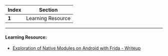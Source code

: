 Index | Section
---   | ---
**1** | Learning Resource

---

#### Learning Resource:

* [Exploration of Native Modules on Android with Frida - Writeup](https://payatu.com/blog/amit/explore_android_native_modules_using_frida)
